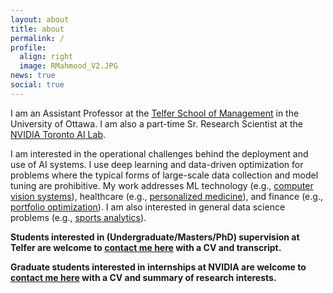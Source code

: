 ```yaml
---
layout: about
title: about
permalink: /
profile:
  align: right 
  image: RMahmood_V2.JPG
news: true
social: true
---
```



I am an Assistant Professor at the [Telfer School of Management](https://telfer.uottawa.ca/en/) in the University of Ottawa. 
I am also a part-time Sr. Research Scientist at the [NVIDIA Toronto AI Lab](https://nv-tlabs.github.io).



I am interested in the operational challenges behind the deployment and use of AI systems.
I use deep learning and data-driven optimization for problems where the typical forms of large-scale data collection and model tuning are prohibitive. 
My work addresses ML technology (e.g., [computer vision systems](https://nv-tlabs.github.io/LearnOptimizeCollect/)), healthcare (e.g., [personalized medicine](https://www.aapm.org/GrandChallenge/OpenKBP/)), and finance (e.g., [portfolio optimization](https://arxiv.org/pdf/1805.09293.pdf)). 
I am also interested in general data science problems (e.g., [sports analytics](https://pubsonline.informs.org/do/10.1287/orms.2021.05.29/full://pubsonline.informs.org/do/10.1287/orms.2021.05.29/full/)).

**Students interested in (Undergraduate/Masters/PhD) supervision at Telfer are welcome to [contact me here](mailto:mahmood@telfer.uottawa.ca) with a CV and transcript.**

**Graduate students interested in internships at NVIDIA are welcome to [contact me here](mailto:rmahmood@nvidia.com) with a CV and summary of research interests.** 


<!--

[**Interested in working with me at Telfer, or at NVIDIA?**]({{ site.baseurl }}{% link _pages/working_with_me.md %})

<!--
Before the COVID-19 pandemic, I was an avid traveller. In 2017, I completed a personal milestone of traveling to every continent (not including Antarctica). My current goal of future destinations include Azerbaijan and South Africa.
-->





